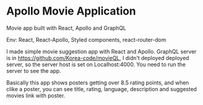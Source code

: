 # Apollo Movie Application

Movie app built with React, Apollo and GraphQL

Env:
React, React-Apollo, Styled components, react-router-dom

I made simple movie suggestion app with React and Apollo. GraphQL server is in https://github.com/Korea-code/movieQL, I didn't deployed deployed server, so the server host is set on Localhost:4000. You need to run the server to see the app.

Basically this app shows posters getting over 8.5 rating points, and when clike a poster, you can see title, rating, language, description and suggested movies link with poster.
